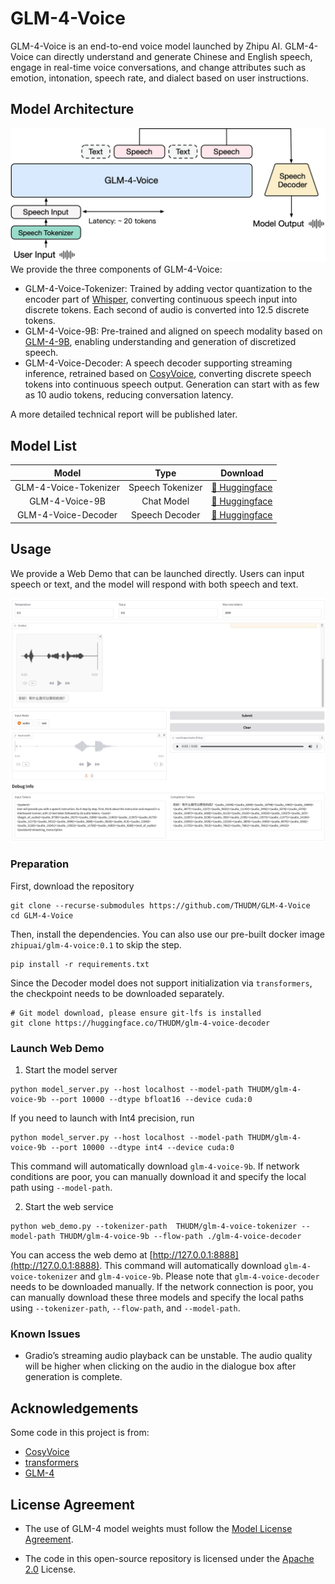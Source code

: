 # GLM-4-Voice

GLM-4-Voice is an end-to-end voice model launched by Zhipu AI. GLM-4-Voice can directly understand and generate Chinese and English speech, engage in real-time voice conversations, and change attributes such as emotion, intonation, speech rate, and dialect based on user instructions.

## Model Architecture

![Model Architecture](./resources/architecture.jpeg)
We provide the three components of GLM-4-Voice:
* GLM-4-Voice-Tokenizer: Trained by adding vector quantization to the encoder part of [Whisper](https://github.com/openai/whisper), converting continuous speech input into discrete tokens. Each second of audio is converted into 12.5 discrete tokens.
* GLM-4-Voice-9B: Pre-trained and aligned on speech modality based on [GLM-4-9B](https://github.com/THUDM/GLM-4), enabling understanding and generation of discretized speech.
* GLM-4-Voice-Decoder: A speech decoder supporting streaming inference, retrained based on [CosyVoice](https://github.com/FunAudioLLM/CosyVoice), converting discrete speech tokens into continuous speech output. Generation can start with as few as 10 audio tokens, reducing conversation latency.

A more detailed technical report will be published later.

## Model List

|         Model         |       Type       |                               Download                               |
|:---------------------:|:----------------:|:--------------------------------------------------------------------:|
| GLM-4-Voice-Tokenizer | Speech Tokenizer | [🤗 Huggingface](https://huggingface.co/THUDM/glm-4-voice-tokenizer) |
|    GLM-4-Voice-9B     |    Chat Model    |    [🤗 Huggingface](https://huggingface.co/THUDM/glm-4-voice-9b)     |
|  GLM-4-Voice-Decoder  |  Speech Decoder  |  [🤗 Huggingface](https://huggingface.co/THUDM/glm-4-voice-decoder)  |

## Usage
We provide a Web Demo that can be launched directly. Users can input speech or text, and the model will respond with both speech and text.

![](resources/web_demo.png)

### Preparation

First, download the repository
```shell
git clone --recurse-submodules https://github.com/THUDM/GLM-4-Voice
cd GLM-4-Voice
```
Then, install the dependencies. You can also use our pre-built docker image `zhipuai/glm-4-voice:0.1` to skip the step.
```shell
pip install -r requirements.txt
```
Since the Decoder model does not support initialization via `transformers`, the checkpoint needs to be downloaded separately.

```shell
# Git model download, please ensure git-lfs is installed
git clone https://huggingface.co/THUDM/glm-4-voice-decoder
```

### Launch Web Demo

1. Start the model server

```shell
python model_server.py --host localhost --model-path THUDM/glm-4-voice-9b --port 10000 --dtype bfloat16 --device cuda:0
```

If you need to launch with Int4 precision, run

```shell
python model_server.py --host localhost --model-path THUDM/glm-4-voice-9b --port 10000 --dtype int4 --device cuda:0
```

This command will automatically download `glm-4-voice-9b`. If network conditions are poor, you can manually download it and specify the local path using `--model-path`.

2. Start the web service

```shell
python web_demo.py --tokenizer-path  THUDM/glm-4-voice-tokenizer --model-path THUDM/glm-4-voice-9b --flow-path ./glm-4-voice-decoder
```

You can access the web demo at [http://127.0.0.1:8888](http://127.0.0.1:8888).
This command will automatically download `glm-4-voice-tokenizer` and `glm-4-voice-9b`. Please note that `glm-4-voice-decoder` needs to be downloaded manually.
If the network connection is poor, you can manually download these three models and specify the local paths using `--tokenizer-path`, `--flow-path`, and `--model-path`.

### Known Issues
* Gradio’s streaming audio playback can be unstable. The audio quality will be higher when clicking on the audio in the dialogue box after generation is complete.


## Acknowledgements

Some code in this project is from:
* [CosyVoice](https://github.com/FunAudioLLM/CosyVoice)
* [transformers](https://github.com/huggingface/transformers)
* [GLM-4](https://github.com/THUDM/GLM-4)

## License Agreement

+ The use of GLM-4 model weights must follow the [Model License Agreement](https://huggingface.co/THUDM/glm-4-voice-9b/blob/main/LICENSE).

+ The code in this open-source repository is licensed under the [Apache 2.0](LICENSE) License.
